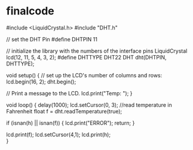 # finalcode
#include <LiquidCrystal.h>
#include "DHT.h"

// set the DHT Pin
#define DHTPIN 11

// initialize the library with the numbers of the interface pins
LiquidCrystal lcd(12, 11, 5, 4, 3, 2);
#define DHTTYPE DHT22
DHT dht(DHTPIN, DHTTYPE);

void setup() {
  // set up the LCD's number of columns and rows: 
  lcd.begin(16, 2);
  dht.begin();
  
  // Print a message to the LCD.
  lcd.print("Temp:  ");
}

void loop() {
  delay(1000);
  lcd.setCursor(0, 3);
  //read temperature in Fahrenheit
  float f = dht.readTemperature(true);

  if (isnan(h) || isnan(f)) {
    lcd.print("ERROR");
    return;
  }

  lcd.print(f);
  lcd.setCursor(4,1);
  lcd.print(h);  
}
